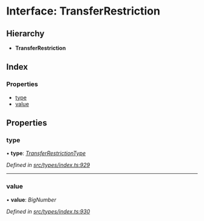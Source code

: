 # Interface: TransferRestriction

## Hierarchy

* **TransferRestriction**

## Index

### Properties

* [type](transferrestriction.md#type)
* [value](transferrestriction.md#value)

## Properties

###  type

• **type**: *[TransferRestrictionType](../enums/transferrestrictiontype.md)*

*Defined in [src/types/index.ts:929](https://github.com/PolymathNetwork/polymesh-sdk/blob/23062de4/src/types/index.ts#L929)*

___

###  value

• **value**: *BigNumber*

*Defined in [src/types/index.ts:930](https://github.com/PolymathNetwork/polymesh-sdk/blob/23062de4/src/types/index.ts#L930)*
